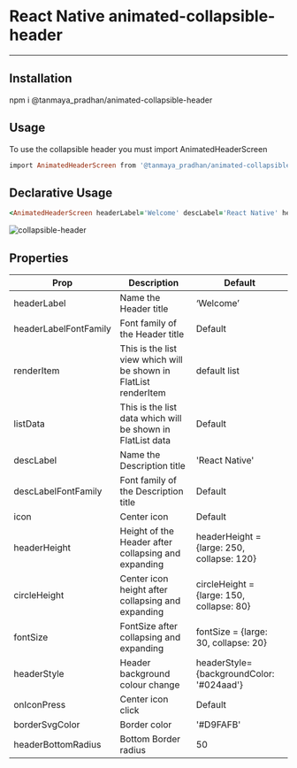 # React Native animated-collapsible-header
-------------------------------------------

Installation
-------------------------------------------
npm i @tanmaya_pradhan/animated-collapsible-header

Usage
-------------------------------------------
To use the collapsible header you must import AnimatedHeaderScreen
```ruby
import AnimatedHeaderScreen from '@tanmaya_pradhan/animated-collapsible-header';
```
Declarative Usage
-------------------------------------------
```ruby
<AnimatedHeaderScreen headerLabel='Welcome' descLabel='React Native' headerStyle={{backgroundColor: '#024aad'}} />
```

![collapsible-header](https://user-images.githubusercontent.com/40633712/141827999-2e3ad009-2f3d-4218-8744-75347ef87993.gif)




Properties
-------------------------------------------

| Prop                  | Description                                                      | Default                                    |
| --------------------- | ---------------------------------------------------------------- | ------------------------------------------ |
| headerLabel           | Name the Header title                                            | ‘Welcome’                                  |
| headerLabelFontFamily | Font family of the Header title                                  | Default                                    |
| renderItem            | This is the list view which will be shown in FlatList renderItem | default list                               |
| listData              | This is the list data which will be shown in FlatList data       | Default                                    |
| descLabel             | Name the Description title                                       | 'React Native'                             |
| descLabelFontFamily   | Font family of the Description title                             | Default                                    |
| icon                  | Center icon                                                      | Default                                    |
| headerHeight          | Height of the Header after collapsing and expanding              | headerHeight = {large: 250, collapse: 120} |
| circleHeight          | Center icon height after collapsing and expanding                | circleHeight = {large: 150, collapse: 80}  |
| fontSize              | FontSize after collapsing and expanding                          | fontSize = {large: 30, collapse: 20}       |
| headerStyle           | Header background colour change                                  | headerStyle={backgroundColor: '#024aad'}   |
| onIconPress           | Center icon click                                                | Default                                    |
| borderSvgColor        | Border color                                                     | '#D9FAFB'                                  |
| headerBottomRadius    | Bottom Border radius                                             | 50                                         |




